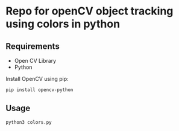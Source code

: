 # Repo for openCV object tracking using colors in python

## Requirements

- Open CV Library
- Python

Install OpenCV using pip:

```
pip install opencv-python
```

## Usage

```
python3 colors.py
```
